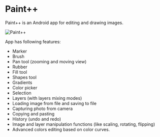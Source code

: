 # Paint++
Paint++ is an Android app for editing and drawing images.

![Paint++](http://i.imgur.com/BLvsf9K.png)

App has following features:
* Marker
* Brush
* Pan tool (zooming and moving view)
* Rubber
* Fill tool
* Shapes tool
* Gradients
* Color picker
* Selection
* Layers (with layers mixing modes)
* Loading image from file and saving to file
* Capturing photo from camera
* Copying and pasting
* History (undo and redo)
* Image and layer manipulation functions (like scaling, rotating, flipping)
* Advanced colors editing based on color curves.
